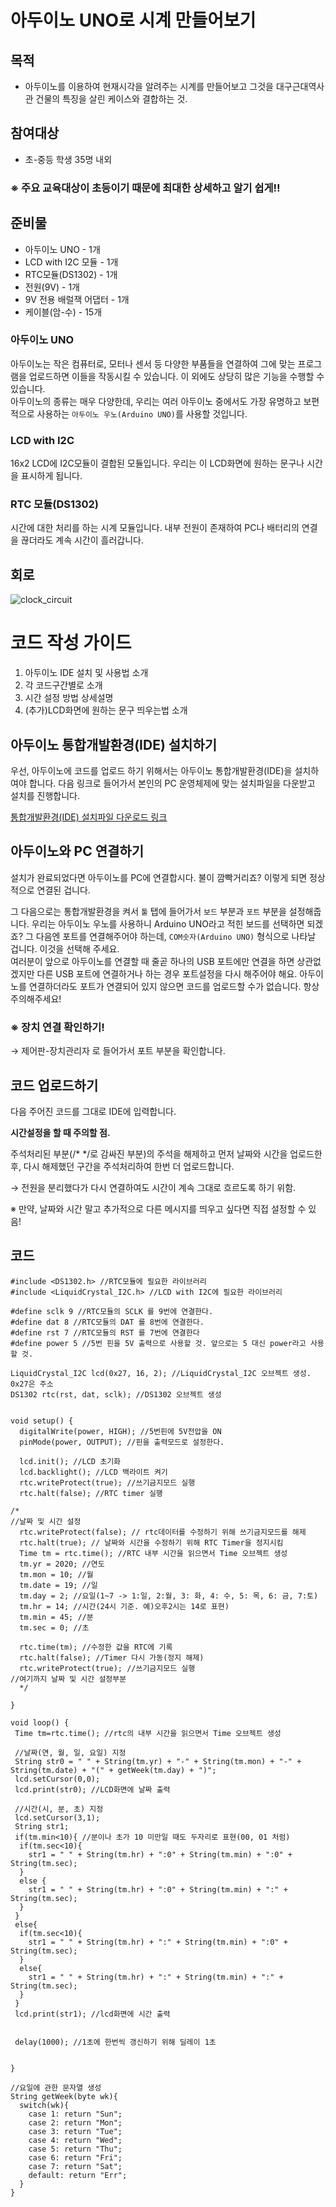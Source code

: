 # 아두이노 UNO로 시계 만들어보기


## 목적

- 아두이노를 이용하여 현재시각을 알려주는 시계를 만들어보고 그것을 대구근대역사관 건물의 특징을 살린 케이스와 결합하는 것.



## 참여대상

- 초-중등 학생 35명 내외   

### ※ 주요 교육대상이 초등이기 때문에 최대한 상세하고 알기 쉽게!!



## 준비물

- 아두이노 UNO  - 1개
- LCD with I2C 모듈 - 1개
- RTC모듈(DS1302) - 1개
- 전원(9V) - 1개
- 9V 전용 배럴잭 어댑터 - 1개
- 케이블(암-수) - 15개


### 아두이노 UNO

아두이노는 작은 컴퓨터로, 모터나 센서 등 다양한 부품들을 연결하여 그에 맞는 프로그램을 업로드하면 이들을 작동시킬 수 있습니다. 이 외에도 상당히 많은 기능을 수행할 수 있습니다.     
아두이노의 종류는 매우 다양한데, 우리는 여러 아두이노 중에서도 가장 유명하고 보편적으로 사용하는 `아두이노 우노(Arduino UNO)`를 사용할 것입니다.   


### LCD with I2C

16x2  LCD에 I2C모듈이 결합된 모듈입니다. 우리는 이 LCD화면에 원하는 문구나 시간을 표시하게 됩니다. 


### RTC 모듈(DS1302)

시간에 대한 처리를 하는 시계 모듈입니다. 내부 전원이 존재하여 PC나 배터리의 연결을 끊더라도 계속 시간이 흘러갑니다.    


## 회로

![clock_circuit](./img/uno_clock_bb.png)



# 코드 작성 가이드

1. 아두이노 IDE 설치 및 사용법 소개
2. 각 코드구간별로 소개
3. 시간 설정 방법 상세설명
4. (추가)LCD화면에 원하는 문구 띄우는법 소개



## 아두이노 통합개발환경(IDE) 설치하기

우선, 아두이노에 코드를 업로드 하기 위해서는 아두이노 통합개발환경(IDE)을 설치하여야 합니다. 다음 링크로 들어가서 본인의 PC 운영체제에 맞는 설치파일을 다운받고 설치를 진행합니다.


[통합개발환경(IDE) 설치파일 다운로드 링크](https://www.arduino.cc/en/software)



## 아두이노와 PC 연결하기

설치가 완료되었다면 아두이노를 PC에 연결합시다. 불이 깜빡거리죠? 이렇게 되면 정상적으로 연결된 겁니다. 

그 다음으로는 통합개발환경을 켜서 `툴` 탭에 들어가서 `보드` 부분과 `포트` 부분을 설정해줍니다. 우리는 아두이노 우노를 사용하니 Arduino UNO라고 적힌 보드를 선택하면 되겠죠? 그 다음엔 포트를 연결해주어야 하는데, `COM숫자(Arduino UNO)` 형식으로 나타날 겁니다. 이것을 선택해 주세요.    
여러분이 앞으로 아두이노를 연결할 때 줄곧 하나의 USB 포트에만 연결을 하면 상관없겠지만 다른 USB 포트에 연결하거나 하는 경우 포트설정을 다시 해주어야 해요. 아두이노를 연결하더라도 포트가 연결되어 있지 않으면 코드를 업로드할 수가 없습니다. 항상 주의해주세요!


### ※ 장치 연결 확인하기!   
→ 제어판-장치관리자 로 들어가서 포트 부분을 확인합니다.


## 코드 업로드하기   
다음 주어진 코드를 그대로 IDE에 입력합니다.


**시간설정을 할 때 주의할 점.**

주석처리된 부분(/* */로 감싸진 부분)의 주석을 해제하고 먼저 날짜와 시간을 업로드한 후, 다시 해제했던 구간을 주석처리하여 한번 더 업로드합니다. 

→ 전원을 분리했다가 다시 연결하여도 시간이 계속 그대로 흐르도록 하기 위함.


※ 만약, 날짜와 시간 말고 추가적으로 다른 메시지를 띄우고 싶다면 직접 설정할 수 있음!


## 코드   

    
```
#include <DS1302.h> //RTC모듈에 필요한 라이브러리
#include <LiquidCrystal_I2C.h> //LCD with I2C에 필요한 라이브러리

#define sclk 9 //RTC모듈의 SCLK 를 9번에 연결한다.
#define dat 8 //RTC모듈의 DAT 를 8번에 연결한다. 
#define rst 7 //RTC모듈의 RST 를 7번에 연결한다
#define power 5 //5번 핀을 5V 출력으로 사용할 것. 앞으로는 5 대신 power라고 사용할 것.

LiquidCrystal_I2C lcd(0x27, 16, 2); //LiquidCrystal_I2C 오브젝트 생성. 0x27은 주소
DS1302 rtc(rst, dat, sclk); //DS1302 오브젝트 생성


void setup() {
  digitalWrite(power, HIGH); //5번핀에 5V전압을 ON
  pinMode(power, OUTPUT); //핀을 출력모드로 설정한다. 
  
  lcd.init(); //LCD 초기화
  lcd.backlight(); //LCD 백라이트 켜기
  rtc.writeProtect(true); //쓰기금지모드 실행
  rtc.halt(false); //RTC timer 실행
  
/*
//날짜 및 시간 설정
  rtc.writeProtect(false); // rtc데이터를 수정하기 위해 쓰기금지모드를 해제
  rtc.halt(true); // 날짜와 시간을 수정하기 위해 RTC Timer을 정지시킴
  Time tm = rtc.time(); //RTC 내부 시간을 읽으면서 Time 오브젝트 생성
  tm.yr = 2020; //연도
  tm.mon = 10; //월
  tm.date = 19; //일
  tm.day = 2; //요일(1~7 -> 1:일, 2:월, 3: 화, 4: 수, 5: 목, 6: 금, 7:토)
  tm.hr = 14; //시간(24시 기준. 예)오후2시는 14로 표현)
  tm.min = 45; //분
  tm.sec = 0; //초
 
  rtc.time(tm); //수정한 값을 RTC에 기록
  rtc.halt(false); //Timer 다시 가동(정지 해제)
  rtc.writeProtect(true); //쓰기금지모드 실행
//여기까지 날짜 및 시간 설정부분
  */

}

void loop() {
 Time tm=rtc.time(); //rtc의 내부 시간을 읽으면서 Time 오브젝트 생성

 //날짜(연, 월, 일, 요일) 지정
 String str0 = " " + String(tm.yr) + "-" + String(tm.mon) + "-" + String(tm.date) + "(" + getWeek(tm.day) + ")";
 lcd.setCursor(0,0);
 lcd.print(str0); //LCD화면에 날짜 출력

 //시간(시, 분, 초) 지정
 lcd.setCursor(3,1);
 String str1;
 if(tm.min<10){ //분이나 초가 10 미만일 때도 두자리로 표현(00, 01 처럼)
  if(tm.sec<10){
    str1 = " " + String(tm.hr) + ":0" + String(tm.min) + ":0" + String(tm.sec);
  }
  else {
    str1 = " " + String(tm.hr) + ":0" + String(tm.min) + ":" + String(tm.sec);
  }
 }
 else{
  if(tm.sec<10){
    str1 = " " + String(tm.hr) + ":" + String(tm.min) + ":0" + String(tm.sec);
  }
  else{
    str1 = " " + String(tm.hr) + ":" + String(tm.min) + ":" + String(tm.sec);
  }
 }
 lcd.print(str1); //lcd화면에 시간 출력
 
 
 delay(1000); //1초에 한번씩 갱신하기 위해 딜레이 1초
 
 
}

//요일에 관한 문자열 생성
String getWeek(byte wk){
  switch(wk){
    case 1: return "Sun";
    case 2: return "Mon";
    case 3: return "Tue";
    case 4: return "Wed";
    case 5: return "Thu";
    case 6: return "Fri";
    case 7: return "Sat";
    default: return "Err";
  }
}
```



